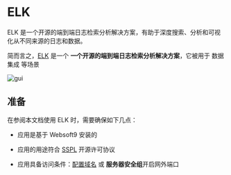 # ELK

ELK 是一个开源的端到端日志检索分析解决方案，有助于深度搜索、分析和可视化从不同来源的日志和数据。

简而言之，[ELK](https://www.elastic.co/) 是一个 **一个开源的端到端日志检索分析解决方案**，它被用于 数据集成  等场景


![gui](https://libs.websoft9.com/Websoft9/DocsPicture/zh/elk/elk-gui-websoft9.gif)


## 准备

在参阅本文档使用 ELK 时，需要确保如下几点：

- 应用是基于 Websoft9 安装的

- 应用的用途符合 [SSPL](https://www.mongodb.com/licensing/server-side-public-license) 开源许可协议

- 应用具备访问条件：[配置域名](./guide/appsetdomain) 或 **服务器安全组**开启网外端口